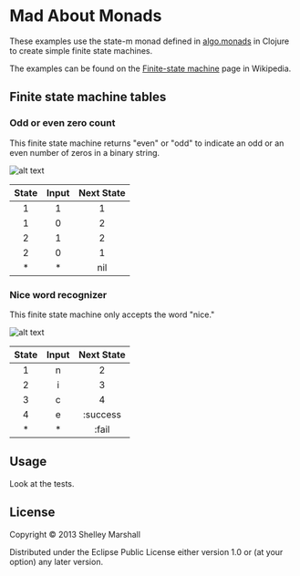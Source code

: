 # Mad About Monads

These examples use the state-m monad defined in [algo.monads](https://github.com/clojure/algo.monads) in Clojure to create simple finite state machines.

The examples can be found on the [Finite-state machine](http://en.wikipedia.org/wiki/Finite-state_machine) page in Wikipedia.

## Finite state machine tables

### Odd or even zero count

This finite state machine returns "even" or "odd" to indicate an odd or an even number of zeros in a binary string.

![alt text](http://upload.wikimedia.org/wikipedia/commons/9/9d/DFAexample.svg "Odd/even zero count finite state machine")

| State | Input  | Next State |
|:-----:|:------:|:----------:|
| 1 | 1 | 1 |    
| 1 | 0 | 2 |
| 2 | 1 | 2 |
| 2 | 0 | 1 |
| * | * | nil |

### Nice word recognizer

This finite state machine only accepts the word "nice."

![alt text](http://upload.wikimedia.org/wikipedia/commons/a/a8/Fsm_parsing_word_nice.svg "nice finite state machine")

| State | Input  | Next State |
|:-----:|:------:|:----------:|
| 1 | n | 2 |    
| 2 | i | 3 |
| 3 | c | 4 |
| 4 | e | :success |
| * | * | :fail |

## Usage

Look at the tests.

## License

Copyright © 2013 Shelley Marshall

Distributed under the Eclipse Public License either version 1.0 or (at
your option) any later version.

